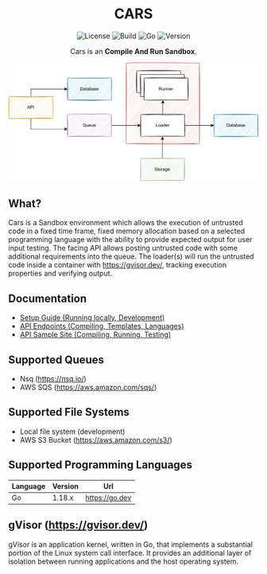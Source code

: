 <div align="center">

# CARS

![License][license-badge]
![Build][build-badge]
![Go][go-version-badge]
![Version][release-version-badge]

Cars is an **Compile And Run Sandbox**.

</div>


<p align="center">
  <img src="./assets/simple-design.svg" alt="Size Limit CLI" width="1080">
</p>

## What?

Cars is a Sandbox environment which allows the execution of untrusted code in a fixed time frame, fixed memory
allocation
based on a selected programming language with the ability to provide expected output for user input testing. The facing
API allows posting untrusted code with some additional requirements into the queue. The loader(s) will run the
untrusted code inside a container with https://gvisor.dev/, tracking execution properties and verifying output.

## Documentation

* [Setup Guide (Running locally, Development)](./docs/RUNNING_LOCALLY.md)
* [API Endpoints (Compiling, Templates, Languages)](./docs/ENDPOINTS.md)
* [API Sample Site (Compiling, Running, Testing)](./docs/SAMPLE_SITE.md)

## Supported Queues

* Nsq (https://nsq.io/)
* AWS SQS (https://aws.amazon.com/sqs/)

## Supported File Systems

* Local file system (development)
* AWS S3 Bucket (https://aws.amazon.com/s3/)

## Supported Programming Languages

| Language | Version      | Url                          |
|----------|--------------|------------------------------|
| Go       | 1.18.x       | https://go.dev               |

[//]: # (| Python2  | 2.7.x        | https://pypy.org             |)

[//]: # (| Python3  | 3.9.x        | https://pypy.org             |)

[//]: # (| NodeJs   | 16.x.x       | https://nodejs.org           |)

[//]: # (| Rust     | 1.61.x       | https://rust-lang.org        |)

[//]: # (| Ruby     | 3.1.x        | https://ruby-lang.org        |)

[//]: # (| Haskell  | 9.x.x        | https://haskell.org          |)

[//]: # (| C        | GCC V12      | https://gcc.gnu.org          |)

[//]: # (| C++      | GCC V12      | https://gcc.gnu.org          |)

[//]: # (| C#       | .NET 6.0     | https://dotnet.microsoft.com |)

[//]: # (| F#       | .NET 6.0     | https://dotnet.microsoft.com |)

[//]: # (| Java     | OpenJDK 18.0 | https://openjdk.java.net     |)

[//]: # (| Scala    | 3.1.2        | https://www.scala-lang.org/  |)

[//]: # (| Kotlin   | 1.7.0        | https://kotlinlang.org/      |)

## gVisor (https://gvisor.dev/)

gVisor is an application kernel, written in Go, that implements a substantial portion of the Linux system call
interface. It provides an additional layer of isolation between running applications and the host operating system.


[license-badge]: https://img.shields.io/github/license/stephensli/Cars?style=flat-square

[go-version-badge]: https://img.shields.io/github/go-mod/go-version/stephensli/Cars?style=flat-square

[build-badge]: https://img.shields.io/github/workflow/status/stephensli/cars/Go?style=flat-square

[release-version-badge]: https://img.shields.io/github/v/release/stephensli/Cars?style=flat-square
